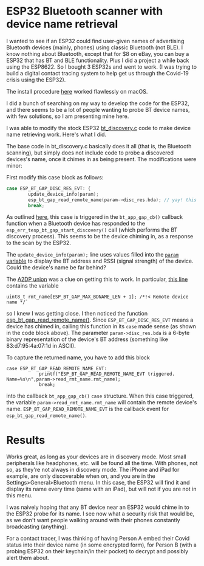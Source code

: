 # ESP32 Bluetooth scanner with device name retrieval

I wanted to see if an ESP32 could find user-given names of advertising Bluetooth
devices (mainly, phones) using classic Bluetooth (not BLE). I know nothing about Bluetooth, except
that for $8 on eBay, you can buy a ESP32 that has BT and BLE functionality.  Plus I did
a project a while back using the ESP8622. So I bought 3 ESP32s and went to work. (I was trying
to build a digital contact tracing system to help get us through the Covid-19 crisis using the ESP32).

The install procedure [here](https://docs.espressif.com/projects/esp-idf/en/latest/esp32/get-started/) worked flawlessly on macOS.

I did a bunch of searching on my way to develop the code for the ESP32, and there seems to be a lot of
people wanting to probe BT device names, with few solutions, so I am presenting mine here.

 I was able to modify the stock ESP32 [bt_discovery.c](https://github.com/espressif/esp-idf/blob/master/examples/bluetooth/bluedroid/classic_bt/bt_discovery/main/bt_discovery.c) code to make device name retrieving work. Here's what I did.

The base code in bt_discovery.c basically does it all (that is, the Bluetooth scanning), but simply does not include code to probe a discovered devices's name, once it chimes in as being present.  The modifications were minor: 

First modify this case block as follows:

```c
case ESP_BT_GAP_DISC_RES_EVT: {
        update_device_info(param);
        esp_bt_gap_read_remote_name(param->disc_res.bda); // yay! this works!!
        break;
```

As outlined [here](https://docs.espressif.com/projects/esp-idf/en/latest/esp32/api-reference/bluetooth/esp_gap_bt.html), this case is triggered in the ``bt_app_gap_cb()`` callback function when a Bluetooth device has responded to the `esp_err_tesp_bt_gap_start_discovery()` call (which performs the BT discovery process). This seems to be the device chiming in, as a response to the scan by the ESP32.

The `update_device_info(param);` line uses values filled into the [`param` variable](https://github.com/espressif/esp-idf/blob/a352097/components/bt/host/bluedroid/api/include/api/esp_gap_bt_api.h#L339) to display the BT address and RSSI (signal strength) of the device. Could the device's name be far behind?

 The [A2DP union](https://github.com/espressif/esp-idf/blob/a352097/components/bt/host/bluedroid/api/include/api/esp_gap_bt_api.h#L226) was a clue on getting this to work.  In particular, [this line](https://github.com/espressif/esp-idf/blob/a352097/components/bt/host/bluedroid/api/include/api/esp_gap_bt_api.h#L336) contains the variable 
```
uint8_t rmt_name[ESP_BT_GAP_MAX_BDNAME_LEN + 1]; /*!< Remote device name */`
``` 

so I knew I was getting close. I then noticed the function [esp_bt_gap_read_remote_name()](https://docs.espressif.com/projects/esp-idf/en/latest/esp32/api-reference/bluetooth/esp_gap_bt.html#_CPPv427esp_bt_gap_read_remote_name13esp_bd_addr_t). Since `ESP_BT_GAP_DISC_RES_EVT` means a device has chimed in, calling this function in its `case` made sense (as shown in the code block above). The parameter `param->disc_res.bda` is a 6-byte binary representation of the device's BT address (something like 83:d7:95:4a:07:1d in ASCII).


To capture the returned name, you have to add this block

```
case ESP_BT_GAP_READ_REMOTE_NAME_EVT:
            printf("ESP_BT_GAP_READ_REMOTE_NAME_EVT triggered. Name=%s\n",param->read_rmt_name.rmt_name);
            break;
```

into the callback ``bt_app_gap_cb()`` ``case`` structure. When this case triggered, the variable `param->read_rmt_name.rmt_name` will contain the remote device's name. `ESP_BT_GAP_READ_REMOTE_NAME_EVT` is the callback event for `esp_bt_gap_read_remote_name()`.

# Results

Works great, as long as your devices are in discovery mode.  Most small peripherals like headphones, etc. will be found all the time. With phones, not so, as they're not always in discovery mode.  The iPhone and iPad for example, are only discoverable when on, and you are in the Settings>General>Bluetooth menu. In this case, the ESP32 will find it and display its name every time (same with an iPad), but will not if you are not in this menu.

I was naively hoping that any BT device near an ESP32 would chime in to the ESP32 probe for its name. I see now what a security risk that would be, as we don't want people walking around with their phones constantly broadcasting (anything). 

For a contact tracer, I was thinking of having Person A embed their Covid status into their device name (in some encrypted form), for Person B (with a probing ESP32 on their keychain/in their pocket) to decrypt and possibly alert them about.


